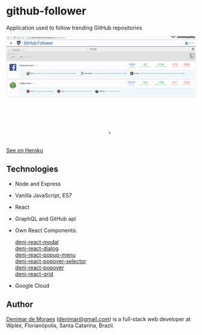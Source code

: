# github-follower
Application used to follow trending GitHub repositories

![alt text](https://raw.githubusercontent.com/denimar/github-follower/master/github-follower.gif)


[See on Heroku](https://github-follower.herokuapp.com/#/repositories)

## Technologies
* Node and Express
* Vanilla JavaScript, ES7  
* React  
* GraphQL and GitHub api  
* Own React Components:

    [deni-react-modal](https://github.com/denimar/deni-react-modal)        
    [deni-react-dialog](https://github.com/denimar/deni-react-dialog)    
    [deni-react-popup-menu](https://github.com/denimar/deni-react-popup-menu)    
    [deni-react-popover-selector](https://github.com/denimar/deni-react-popover-selector)    
    [deni-react-popover](https://github.com/denimar/deni-react-popover)    
    [deni-react-grid](https://github.com/denimar/deni-react-grid)
 * Google Cloud
    
## Author

[Denimar de Moraes](http://github.com/denimar) (denimar@gmail.com) is a full-stack web developer at Wplex, Florianópolis, Santa Catarina, Brazil.

[1]: http://slashdot.org
